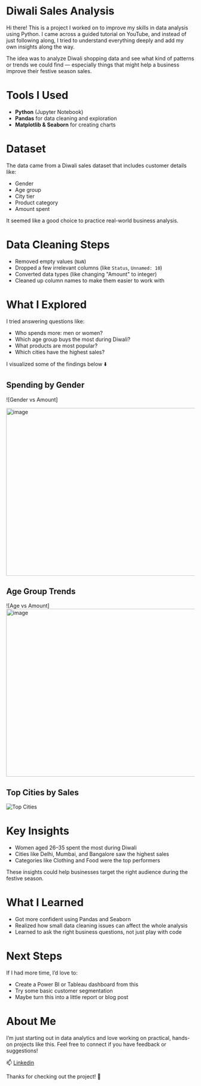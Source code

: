 #  Diwali Sales Analysis

Hi there!  This is a project I worked on to improve my skills in data analysis using Python. I came across a guided tutorial on YouTube, and instead of just following along, I tried to understand everything deeply and add my own insights along the way.

The idea was to analyze Diwali shopping data and see what kind of patterns or trends we could find — especially things that might help a business improve their festive season sales.

# Tools I Used

- **Python** (Jupyter Notebook)
- **Pandas** for data cleaning and exploration
- **Matplotlib & Seaborn** for creating charts

# Dataset

The data came from a Diwali sales dataset that includes customer details like:
- Gender
- Age group
- City tier
- Product category
- Amount spent

It seemed like a good choice to practice real-world business analysis.


# Data Cleaning Steps

- Removed empty values (`NaN`)
- Dropped a few irrelevant columns (like `Status`, `Unnamed: 10`)
- Converted data types (like changing "Amount" to integer)
- Cleaned up column names to make them easier to work with


# What I Explored

I tried answering questions like:

- Who spends more: men or women?
- Which age group buys the most during Diwali?
- What products are most popular?
- Which cities have the highest sales?

I visualized some of the findings below ⬇️

## Spending by Gender

![Gender vs Amount]

<img width="554" height="448" alt="image" src="https://github.com/user-attachments/assets/67e07cc8-48ec-4a2b-b428-dcba5f71e76c" />

## Age Group Trends

![Age vs Amount]
<img width="567" height="448" alt="image" src="https://github.com/user-attachments/assets/dbf9895a-ce50-475c-a004-8e4ccc967c12" />


## Top Cities by Sales

![Top Cities](charts/top_cities_sales.png)



# Key Insights

- Women aged 26–35 spent the most during Diwali
- Cities like Delhi, Mumbai, and Bangalore saw the highest sales
- Categories like Clothing and Food were the top performers

These insights could help businesses target the right audience during the festive season.

# What I Learned

- Got more confident using Pandas and Seaborn
- Realized how small data cleaning issues can affect the whole analysis
- Learned to ask the right business questions, not just play with code

# Next Steps

If I had more time, I’d love to:
- Create a Power BI or Tableau dashboard from this
- Try some basic customer segmentation
- Maybe turn this into a little report or blog post


# About Me

I’m just starting out in data analytics and love working on practical, hands-on projects like this. Feel free to connect if you have feedback or suggestions!

📫 <a href="https://www.linkedin.com/in/nirnaysingh/">Linkedin</a>

Thanks for checking out the project! 🙏
